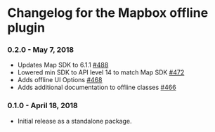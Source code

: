 # Changelog for the Mapbox offline plugin

### 0.2.0 - May 7, 2018
- Updates Map SDK to 6.1.1 [#488](https://github.com/mapbox/mapbox-plugins-android/pull/488)
- Lowered min SDK to API level 14 to match Map SDK [#472](https://github.com/mapbox/mapbox-plugins-android/pull/472)
- Adds offline UI Options [#468](https://github.com/mapbox/mapbox-plugins-android/pull/468)
- Adds additional documentation to offline classes [#466](https://github.com/mapbox/mapbox-plugins-android/pull/466)

### 0.1.0 - April 18, 2018
- Initial release as a standalone package.